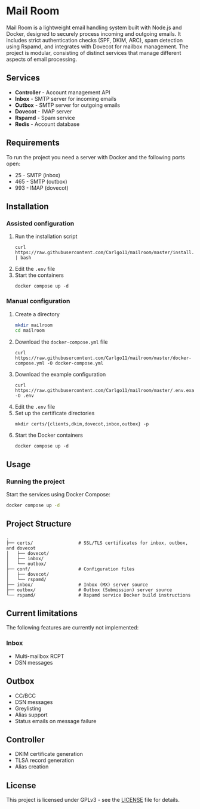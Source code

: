# **Mail Room**

Mail Room is a lightweight email handling system built with Node.js and Docker, designed to securely process incoming and outgoing emails. It includes strict authentication checks (SPF, DKIM, ARC), spam detection using Rspamd, and integrates with Dovecot for mailbox management. The project is modular, consisting of distinct services that manage different aspects of email processing.

## Services

* __Controller__ - Account management API
* __Inbox__ - SMTP server for incoming emails
* __Outbox__ - SMTP server for outgoing emails
* __Dovecot__ - IMAP server
* __Rspamd__ - Spam service
* __Redis__ - Account database

## Requirements

To run the project you need a server with Docker and the following ports open:
- 25 - SMTP (inbox)
- 465 - SMTP (outbox)
- 993 - IMAP (dovecot)

## Installation

### Assisted configuration

1. Run the installation script
   ```shell
   curl https://raw.githubusercontent.com/Carlgo11/mailroom/master/install.sh | bash
   ```
2. Edit the `.env` file
3. Start the containers
   ```shell
   docker compose up -d
   ```

### Manual configuration

1. Create a directory
    ```bash
   mkdir mailroom
   cd mailroom
    ```
2. Download the `docker-compose.yml` file
   ```shell
   curl https://raw.githubusercontent.com/Carlgo11/mailroom/master/docker-compose.yml -O docker-compose.yml
   ```
3. Download the example configuration
   ```shell
   curl https://raw.githubusercontent.com/Carlgo11/mailroom/master/.env.example -O .env
   ```
4. Edit the `.env` file
5. Set up the certificate directories
   ```shell
   mkdir certs/{clients,dkim,dovecot,inbox,outbox} -p
   ```
6. Start the Docker containers
   ```shell
   docker compose up -d
   ```

## Usage

### Running the project
Start the services using Docker Compose:
  ```bash
  docker compose up -d
  ```

## Project Structure
  ```text
  .
  ├── certs/                 # SSL/TLS certificates for inbox, outbox, and dovecot
  │   ├── dovecot/
  │   ├── inbox/
  │   └── outbox/
  ├── conf/                  # Configuration files
  │   ├── dovecot/
  │   └── rspamd/
  ├── inbox/                 # Inbox (MX) server source
  ├── outbox/                # Outbox (Submission) server source
  └── rspamd/                # Rspamd service Docker build instructions
  ```

## Current limitations
The following features are currently not implemented:
### Inbox
- Multi-mailbox RCPT
- DSN messages

## Outbox
- CC/BCC
- DSN messages
- Greylisting
- Alias support
- Status emails on message failure

## Controller
- DKIM certificate generation
- TLSA record generation
- Alias creation

## License

This project is licensed under GPLv3 - see the [LICENSE](/LICENSE) file for details.